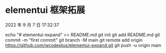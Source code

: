 # elementui 框架拓展

2022 年 9 月 7 日 17:32:37

echo "# elementui-expand" >> README.md
git init
git add README.md
git commit -m "first commit"
git branch -M main
git remote add origin https://github.com/wcodeplus/elementui-expand.git
git push -u origin main
